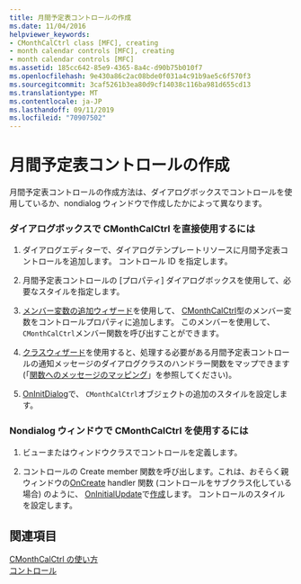 ```yaml
---
title: 月間予定表コントロールの作成
ms.date: 11/04/2016
helpviewer_keywords:
- CMonthCalCtrl class [MFC], creating
- month calendar controls [MFC], creating
- month calendar controls [MFC]
ms.assetid: 185cc642-85e9-4365-8a4c-d90b75b010f7
ms.openlocfilehash: 9e430a86c2ac08bde0f031a4c91b9ae5c6f570f3
ms.sourcegitcommit: 3caf5261b3ea80d9cf14038c116ba981d655cd13
ms.translationtype: MT
ms.contentlocale: ja-JP
ms.lasthandoff: 09/11/2019
ms.locfileid: "70907502"
---
```

# <a name="creating-the-month-calendar-control"></a>月間予定表コントロールの作成

月間予定表コントロールの作成方法は、ダイアログボックスでコントロールを使用しているか、nondialog ウィンドウで作成したかによって異なります。

### <a name="to-use-cmonthcalctrl-directly-in-a-dialog-box"></a>ダイアログボックスで CMonthCalCtrl を直接使用するには

1. ダイアログエディターで、ダイアログテンプレートリソースに月間予定表コントロールを追加します。 コントロール ID を指定します。

1. 月間予定表コントロールの [プロパティ] ダイアログボックスを使用して、必要なスタイルを指定します。

1. [メンバー変数の追加ウィザード](../ide/adding-a-member-variable-visual-cpp.md)を使用して、 [CMonthCalCtrl](../mfc/reference/cmonthcalctrl-class.md)型のメンバー変数をコントロールプロパティに追加します。 このメンバーを使用して、 `CMonthCalCtrl`メンバー関数を呼び出すことができます。

1. [クラスウィザード](reference/mfc-class-wizard.md)を使用すると、処理する必要がある月間予定表コントロールの通知メッセージのダイアログクラスのハンドラー関数をマップできます (「[関数へのメッセージのマッピング](../mfc/reference/mapping-messages-to-functions.md)」を参照してください)。

1. [OnInitDialog](../mfc/reference/cdialog-class.md#oninitdialog)で、 `CMonthCalCtrl`オブジェクトの追加のスタイルを設定します。

### <a name="to-use-cmonthcalctrl-in-a-nondialog-window"></a>Nondialog ウィンドウで CMonthCalCtrl を使用するには

1. ビューまたはウィンドウクラスでコントロールを定義します。

1. コントロールの Create member 関数を呼び出します。これは、おそらく親ウィンドウの[OnCreate](../mfc/reference/cwnd-class.md#oncreate) handler 関数 (コントロールをサブクラス化している場合) のように、 [OnInitialUpdate](../mfc/reference/cview-class.md#oninitialupdate)で[作成](../mfc/reference/cmonthcalctrl-class.md#create)します。 コントロールのスタイルを設定します。

## <a name="see-also"></a>関連項目

[CMonthCalCtrl の使い方](../mfc/using-cmonthcalctrl.md)<br/>
[コントロール](../mfc/controls-mfc.md)
